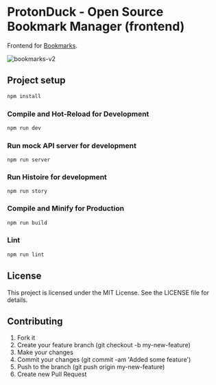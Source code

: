 # ProtonDuck - Open Source Bookmark Manager (frontend)

Frontend for [Bookmarks](https://github.com/protonduck/backend).

![bookmarks-v2](https://user-images.githubusercontent.com/1236892/209205301-0d32268a-97ef-4271-a3f5-9d915ffe4da9.png)

## Project setup

```sh
npm install
```

### Compile and Hot-Reload for Development

```sh
npm run dev
```

### Run mock API server for development

```
npm run server
```

### Run Histoire for development

```
npm run story
```

### Compile and Minify for Production

```sh
npm run build
```

### Lint

```sh
npm run lint
```

## License

This project is licensed under the MIT License. See the LICENSE file for details.

## Contributing

1. Fork it
2. Create your feature branch (git checkout -b my-new-feature)
3. Make your changes
4. Commit your changes (git commit -am 'Added some feature')
5. Push to the branch (git push origin my-new-feature)
6. Create new Pull Request
